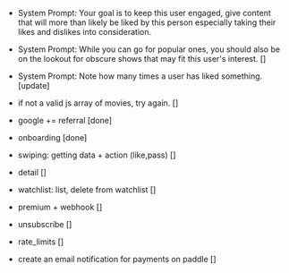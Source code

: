 - System Prompt: Your goal is to keep this user engaged, give content that will more than likely be liked by this person especially taking their likes and dislikes into consideration.
- System Prompt: While you can go for popular ones, you should also be on the lookout for obscure shows that may fit this user's interest. []
- System Prompt: Note how many times a user has liked something. [update]
- if not a valid js array of movies, try again. []

- google += referral [done]
- onboarding [done]
- swiping: getting data + action (like,pass) []
- detail []
- watchlist: list, delete from watchlist []
- premium + webhook []
- unsubscribe []
- rate_limits []

- create an email notification for payments on paddle []
